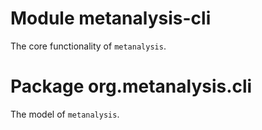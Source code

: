 # Module metanalysis-cli

The core functionality of `metanalysis`.

# Package org.metanalysis.cli

The model of `metanalysis`.
